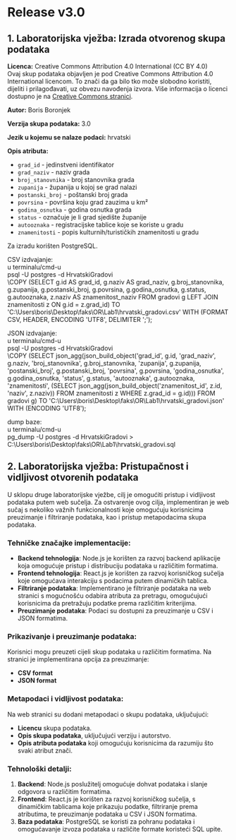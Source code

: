 # Release v3.0

## 1. Laboratorijska vježba: Izrada otvorenog skupa podataka

**Licenca:** Creative Commons Attribution 4.0 International (CC BY 4.0)  
Ovaj skup podataka objavljen je pod Creative Commons Attribution 4.0 International licencom. To znači da ga bilo tko može slobodno koristiti, dijeliti i prilagođavati, uz obvezu navođenja izvora. Više informacija o licenci dostupno je na [Creative Commons stranici](https://creativecommons.org/licenses/by/4.0/).

**Autor:** Boris Boronjek

**Verzija skupa podataka:** 3.0

**Jezik u kojemu se nalaze podaci:** hrvatski

**Opis atributa:**  
- `grad_id` - jedinstveni identifikator  
- `grad_naziv` - naziv grada  
- `broj_stanovnika` - broj stanovnika grada  
- `zupanija` - županija u kojoj se grad nalazi  
- `postanski_broj` - poštanski broj grada  
- `povrsina` - površina koju grad zauzima u km²  
- `godina_osnutka` - godina osnutka grada  
- `status` - označuje je li grad sjedište županije  
- `autooznaka` - registracijske tablice koje se koriste u gradu  
- `znamenitosti` - popis kulturnih/turističkih znamenitosti u gradu  

Za izradu korišten PostgreSQL.

CSV izdvajanje:  
u terminalu/cmd-u  
psql -U postgres -d HrvatskiGradovi  
\COPY (SELECT g.id AS grad_id, g.naziv AS grad_naziv, g.broj_stanovnika, g.zupanija, g.postanski_broj, g.povrsina, g.godina_osnutka, g.status, g.autooznaka, z.naziv AS znamenitost_naziv FROM gradovi g LEFT JOIN znamenitosti z ON g.id = z.grad_id) TO 'C:\Users\boris\Desktop\faks\OR\Lab1\hrvatski_gradovi.csv' WITH (FORMAT CSV, HEADER, ENCODING 'UTF8', DELIMITER ';');

JSON izdvajanje:  
u terminalu/cmd-u  
psql -U postgres -d HrvatskiGradovi  
\COPY (SELECT json_agg(json_build_object('grad_id', g.id, 'grad_naziv', g.naziv, 'broj_stanovnika', g.broj_stanovnika, 'zupanija', g.zupanija, 'postanski_broj', g.postanski_broj, 'povrsina', g.povrsina, 'godina_osnutka', g.godina_osnutka, 'status', g.status, 'autooznaka', g.autooznaka, 'znamenitosti', (SELECT json_agg(json_build_object('znamenitost_id', z.id, 'naziv', z.naziv)) FROM znamenitosti z WHERE z.grad_id = g.id))) FROM gradovi g) TO 'C:\Users\boris\Desktop\faks\OR\Lab1\hrvatski_gradovi.json' WITH (ENCODING 'UTF8');

dump baze:  
u terminalu/cmd-u  
pg_dump -U postgres -d HrvatskiGradovi > C:\Users\boris\Desktop\faks\OR\Lab1\hrvatski_gradovi.sql

## 2. Laboratorijska vježba: Pristupačnost i vidljivost otvorenih podataka

U sklopu druge laboratorijske vježbe, cilj je omogućiti pristup i vidljivost podataka putem web sučelja. Za ostvarenje ovog cilja, implementiran je web sučaj s nekoliko važnih funkcionalnosti koje omogućuju korisnicima preuzimanje i filtriranje podataka, kao i pristup metapodacima skupa podataka.

### Tehničke značajke implementacije:
- **Backend tehnologija**: Node.js je korišten za razvoj backend aplikacije koja omogućuje pristup i distribuciju podataka u različitim formatima.
- **Frontend tehnologija**: React.js je korišten za razvoj korisničkog sučelja koje omogućava interakciju s podacima putem dinamičkih tablica.
- **Filtriranje podataka**: Implementirano je filtriranje podataka na web stranici s mogućnošću odabira atributa za pretragu, omogućujući korisnicima da pretražuju podatke prema različitim kriterijima.
- **Preuzimanje podataka**: Podaci su dostupni za preuzimanje u CSV i JSON formatima.

### Prikazivanje i preuzimanje podataka:
Korisnici mogu preuzeti cijeli skup podataka u različitim formatima. Na stranici je implementirana opcija za preuzimanje:
- **CSV format**
- **JSON format**

### Metapodaci i vidljivost podataka:
Na web stranici su dodani metapodaci o skupu podataka, uključujući:
- **Licencu** skupa podataka.
- **Opis skupa podataka**, uključujući verziju i autorstvo.
- **Opis atributa podataka** koji omogućuju korisnicima da razumiju što svaki atribut znači.

### Tehnološki detalji:
1. **Backend**: Node.js poslužitelj omogućuje dohvat podataka i slanje odgovora u različitim formatima.
2. **Frontend**: React.js je korišten za razvoj korisničkog sučelja, s dinamičkim tablicama koje prikazuju podatke, filtriranje prema atributima, te preuzimanje podataka u CSV i JSON formatima.
3. **Baza podataka**: PostgreSQL se koristi za pohranu podataka i omogućavanje izvoza podataka u različite formate koristeći SQL upite.